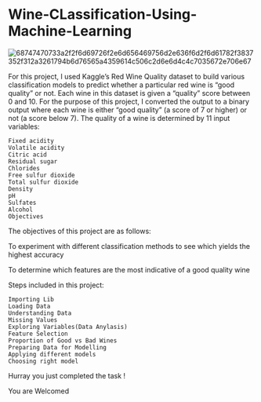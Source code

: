 # Wine-CLassification-Using-Machine-Learning

![68747470733a2f2f6d69726f2e6d656469756d2e636f6d2f6d61782f3837352f312a3261794b6d76565a4359614c506c2d6e6d4c4c7035672e706e67](https://github.com/opichaphil/Wine-CLassification-Using-Machine-Learning/assets/54468860/3691f24d-570f-4b6d-a38b-edf2fab54d19)

For this project, I used Kaggle’s Red Wine Quality dataset to build various classification models to predict whether a particular red wine is “good quality” or not. Each wine in this dataset is given a “quality” score between 0 and 10. For the purpose of this project, I converted the output to a binary output where each wine is either “good quality” (a score of 7 or higher) or not (a score below 7). The quality of a wine is determined by 11 input variables:

    Fixed acidity
    Volatile acidity
    Citric acid
    Residual sugar
    Chlorides
    Free sulfur dioxide
    Total sulfur dioxide
    Density
    pH
    Sulfates
    Alcohol
    Objectives

The objectives of this project are as follows:

To experiment with different classification methods to see which yields the highest accuracy

To determine which features are the most indicative of a good quality wine

Steps included in this project:

    Importing Lib
    Loading Data
    Understanding Data
    Missing Values
    Exploring Variables(Data Anylasis)
    Feature Selection
    Proportion of Good vs Bad Wines
    Preparing Data for Modelling
    Applying different models
    Choosing right model

Hurray you just completed the task !

You are Welcomed
